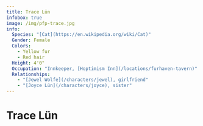 ```yaml
---
title: Trace Lün
infobox: true
image: /img/pfp-trace.jpg
info: 
  Species: "[Cat](https://en.wikipedia.org/wiki/Cat)"
  Gender: Female
  Colors: 
    - Yellow fur
    - Red hair
  Height: 4'0"
  Occupation: "Innkeeper, [Hoptimism Inn](/locations/furhaven-tavern)"
  Relationships: 
    - "[Jewel Wolfe](/characters/jewel), girlfriend"
    - "[Joyce Lün](/characters/joyce), sister"
---
```


# Trace Lün
